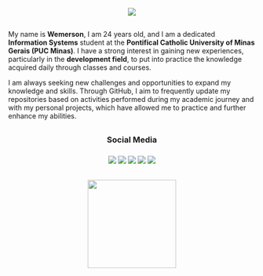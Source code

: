 <p align="center">
 <img src= "https://github.com/wmsalves/wmsalves/blob/main/images/kpcodingnobg.png"/>
</p>

##
<p align="left">
My name is <strong>Wemerson</strong>, I am 24 years old, and I am a dedicated <strong>Information Systems</strong> student at the <strong>Pontifical Catholic University of Minas Gerais (PUC Minas)</strong>. I have a strong interest in gaining new experiences, particularly in the <strong>development field</strong>, to put into practice the knowledge acquired daily through classes and courses.
</p>

<p align="left">
I am always seeking new challenges and opportunities to expand my knowledge and skills. Through GitHub, I aim to frequently update my repositories based on activities performed during my academic journey and with my personal projects, which have allowed me to practice and further enhance my abilities.
</p>

##

### <h3 align="center">Social Media</h3>

<h3 align="center">
<a href="https://instagram.com/wmsalves" target="_blank"><img src="https://img.shields.io/badge/-Instagram-%23E4405F?style=for-the-badge&logo=instagram&logoColor=white" target="_blank"></a>
<a href="https://www.linkedin.com/in/wmsalves" target="_blank"><img src="https://img.shields.io/badge/-LinkedIn-%230077B5?style=for-the-badge&logo=linkedin&logoColor=white" target="_blank"></a>
<a href = "mailto:wemersoncontas22@gmail.com"><img src="https://img.shields.io/badge/-Gmail-%23333?style=for-the-badge&logo=gmail&logoColor=white" target="_blank"></a>
<a href="https://www.twitch.tv/veidoidogaming" target="_blank"><img src="https://img.shields.io/badge/Twitch-9146FF?style=for-the-badge&logo=twitch&logoColor=white" target="_blank"></a> 
<a href="https://steamcommunity.com/id/wdsvei/" target="_blank"><img src="https://img.shields.io/badge/Steam-000000?style=for-the-badge&logo=steam&logoColor=white" target="_blank"></a>
</h3>


##
<div align="center">
 <a href="https://github.com/wmsalves">
    <img height="180em" src="https://github-readme-stats.vercel.app/api/top-langs/?username=wmsalves&theme=midnight-purple&show_icons=true&hide_border=false&layout=compact"/>
 </a>
</div>
<!---<width=100% src="https://capsule-render.vercel.app/api?type=waving&color=#240132&height=200&section=footer"/> -->
